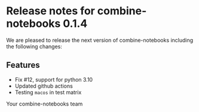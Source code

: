 # Release notes for combine-notebooks 0.1.4

We are pleased to release the next version of combine-notebooks including the 
following changes:

## Features
- Fix #12, support for python 3.10 
- Updated github actions
- Testing `macos` in test matrix

Your combine-notebooks team
